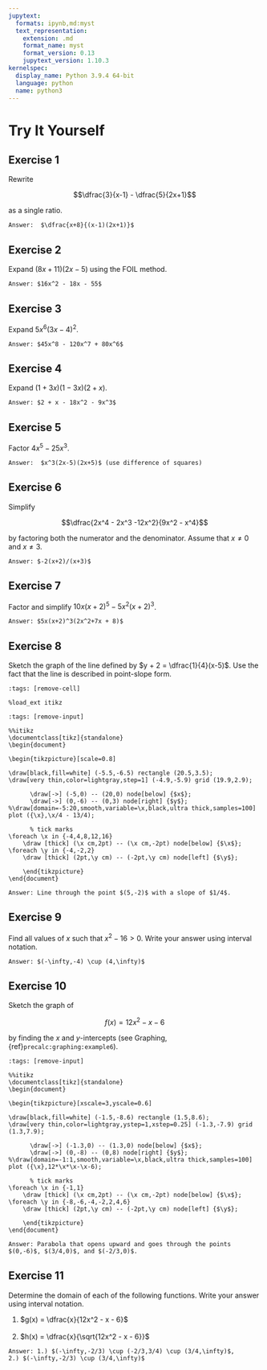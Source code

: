 ```yaml
---
jupytext:
  formats: ipynb,md:myst
  text_representation:
    extension: .md
    format_name: myst
    format_version: 0.13
    jupytext_version: 1.10.3
kernelspec:
  display_name: Python 3.9.4 64-bit
  language: python
  name: python3
---
```

# Try It Yourself

## Exercise 1
Rewrite 

$$\dfrac{3}{x-1} - \dfrac{5}{2x+1}$$ 

as a single ratio. 

```{dropdown} Show answer
Answer:  $\dfrac{x+8}{(x-1)(2x+1)}$
```


## Exercise 2
Expand $(8x+11)(2x-5)$ using the FOIL method. 

```{dropdown} Show answer
Answer: $16x^2 - 18x - 55$
```


## Exercise 3
Expand $5x^6(3x-4)^2$. 

```{dropdown} Show answer
Answer: $45x^8 - 120x^7 + 80x^6$
```


## Exercise 4
Expand $(1+3x)(1-3x)(2+x)$. 

```{dropdown} Show answer
Answer: $2 + x - 18x^2 - 9x^3$
```

## Exercise 5
Factor $4x^5 - 25x^3$. 

```{dropdown} Show answer
Answer:  $x^3(2x-5)(2x+5)$ (use difference of squares)
```

## Exercise 6
Simplify 

$$\dfrac{2x^4 - 2x^3 -12x^2}{9x^2 - x^4}$$ 

by factoring both the numerator and the denominator.  Assume that $x\neq 0$ and $x\neq 3$. 

```{dropdown} Show answer
Answer: $-2(x+2)/(x+3)$
```


## Exercise 7
Factor and simplify $10x(x+2)^5 - 5x^2(x+2)^3$. 

```{dropdown} Show answer
Answer: $5x(x+2)^3(2x^2+7x + 8)$
```


## Exercise 8
Sketch the graph of the line defined by $y + 2 = \dfrac{1}{4}(x-5)$. Use the fact that the line is described in point-slope form.  

```{code-cell}
:tags: [remove-cell]

%load_ext itikz
```

```{code-cell}
:tags: [remove-input]

%%itikz
\documentclass[tikz]{standalone}
\begin{document}

\begin{tikzpicture}[scale=0.8]

\draw[black,fill=white] (-5.5,-6.5) rectangle (20.5,3.5);
\draw[very thin,color=lightgray,step=1] (-4.9,-5.9) grid (19.9,2.9);

      \draw[->] (-5,0) -- (20,0) node[below] {$x$};
      \draw[->] (0,-6) -- (0,3) node[right] {$y$};
%\draw[domain=-5:20,smooth,variable=\x,black,ultra thick,samples=100] plot ({\x},\x/4 - 13/4);
       
      % tick marks
\foreach \x in {-4,4,8,12,16} 
	\draw [thick] (\x cm,2pt) -- (\x cm,-2pt) node[below] {$\x$};
\foreach \y in {-4,-2,2} 
	\draw [thick] (2pt,\y cm) -- (-2pt,\y cm) node[left] {$\y$};

    \end{tikzpicture}
\end{document}
```

```{dropdown} Show answer
Answer: Line through the point $(5,-2)$ with a slope of $1/4$.
```

## Exercise 9
Find all values of $x$ such that $x^2 - 16 > 0$.  Write your answer using interval notation. 

```{dropdown} Show answer
Answer: $(-\infty,-4) \cup (4,\infty)$
```


## Exercise 10

Sketch the graph of 

$$f(x) = 12x^2 - x - 6$$ 

by finding the $x$ and $y$-intercepts (see Graphing, {ref}`precalc:graphing:example6`).   

```{code-cell}
:tags: [remove-input]

%%itikz
\documentclass[tikz]{standalone}
\begin{document}

\begin{tikzpicture}[xscale=3,yscale=0.6]

\draw[black,fill=white] (-1.5,-8.6) rectangle (1.5,8.6);
\draw[very thin,color=lightgray,ystep=1,xstep=0.25] (-1.3,-7.9) grid (1.3,7.9);

      \draw[->] (-1.3,0) -- (1.3,0) node[below] {$x$};
      \draw[->] (0,-8) -- (0,8) node[right] {$y$};
%\draw[domain=-1:1,smooth,variable=\x,black,ultra thick,samples=100] plot ({\x},12*\x*\x-\x-6);
       
      % tick marks
\foreach \x in {-1,1} 
	\draw [thick] (\x cm,2pt) -- (\x cm,-2pt) node[below] {$\x$};
\foreach \y in {-8,-6,-4,-2,2,4,6} 
	\draw [thick] (2pt,\y cm) -- (-2pt,\y cm) node[left] {$\y$};

    \end{tikzpicture}
\end{document}
```

```{dropdown} Show answer
Answer: Parabola that opens upward and goes through the points $(0,-6)$, $(3/4,0)$, and $(-2/3,0)$.
```



## Exercise 11
Determine the domain of each of the following functions.  Write your answer using interval notation. 

1. $g(x) = \dfrac{x}{12x^2 - x - 6}$ <br><br>
2. $h(x) = \dfrac{x}{\sqrt{12x^2 - x - 6}}$ 

```{dropdown} Show answer
Answer: 1.) $(-\infty,-2/3) \cup (-2/3,3/4) \cup (3/4,\infty)$,  
2.) $(-\infty,-2/3) \cup (3/4,\infty)$
```

